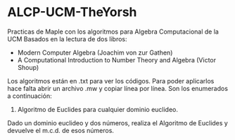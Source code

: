 # ALCP-UCM-TheYorsh
Practicas de Maple con los algoritmos para Algebra Computacional de la UCM
Basados en la lectura de dos libros:

- Modern Computer Algebra (Joachim von zur Gathen)
- A Computational Introduction to Number Theory and Algebra (Victor Shoup)

Los algoritmos están en .txt para ver los códigos. Para poder aplicarlos hace
falta abrir un archivo .mw y copiar línea por línea. Son los enumerados 
a continuación:

1. Algoritmo de Euclides para cualquier dominio euclideo. 

Dado un dominio euclideo y dos números, realiza el Algoritmo de Euclides y
devuelve el m.c.d. de esos números.

